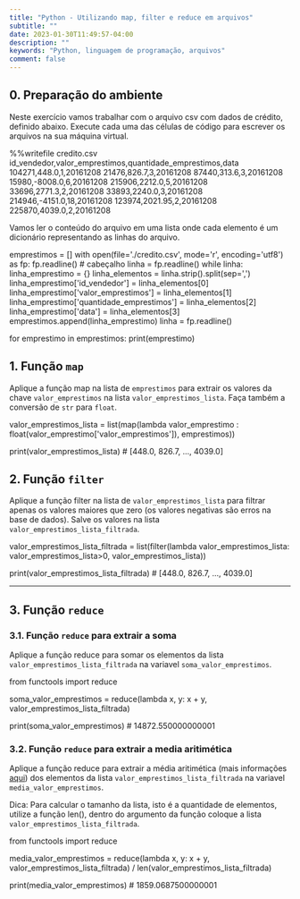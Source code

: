 ```yaml
---
title: "Python - Utilizando map, filter e reduce em arquivos"
subtitle: ""
date: 2023-01-30T11:49:57-04:00
description: ""
keywords: "Python, linguagem de programação, arquivos"
comment: false
---
```


## 0\. Preparação do ambiente 

Neste exercício vamos trabalhar com o arquivo csv com dados de crédito, definido abaixo. Execute cada uma das células de código para escrever os arquivos na sua máquina virtual.

%%writefile credito.csv
id_vendedor,valor_emprestimos,quantidade_emprestimos,data
104271,448.0,1,20161208
21476,826.7,3,20161208
87440,313.6,3,20161208
15980,-8008.0,6,20161208
215906,2212.0,5,20161208
33696,2771.3,2,20161208
33893,2240.0,3,20161208
214946,-4151.0,18,20161208
123974,2021.95,2,20161208
225870,4039.0,2,20161208

Vamos ler o conteúdo do arquivo em uma lista onde cada elemento é um dicionário representando as linhas do arquivo.

emprestimos = []
with open(file='./credito.csv', mode='r', encoding='utf8') as fp:
  fp.readline() # cabeçalho
  linha = fp.readline()
  while linha:
    linha_emprestimo = {}
    linha_elementos = linha.strip().split(sep=',')
    linha_emprestimo['id_vendedor'] = linha_elementos[0]
    linha_emprestimo['valor_emprestimos'] = linha_elementos[1]
    linha_emprestimo['quantidade_emprestimos'] = linha_elementos[2]
    linha_emprestimo['data'] = linha_elementos[3]
    emprestimos.append(linha_emprestimo)
    linha = fp.readline()

for emprestimo in emprestimos:
  print(emprestimo)

## 1\. Função `map`



Aplique a função map na lista de `emprestimos` para extrair os valores da chave `valor_emprestimos` na lista `valor_emprestimos_lista`. Faça também a conversão de `str` para `float`.

valor_emprestimos_lista = list(map(lambda valor_emprestimo : float(valor_emprestimo['valor_emprestimos']), emprestimos))

print(valor_emprestimos_lista) # [448.0, 826.7, ..., 4039.0]


## 2\. Função `filter`



Aplique a função filter na lista de `valor_emprestimos_lista` para filtrar apenas os valores maiores que zero (os valores negativas são erros na base de dados). Salve os valores na lista `valor_emprestimos_lista_filtrada`.

valor_emprestimos_lista_filtrada = list(filter(lambda valor_emprestimos_lista: valor_emprestimos_lista>0, valor_emprestimos_lista))

print(valor_emprestimos_lista_filtrada) # [448.0, 826.7, ..., 4039.0]

---
## 3\. Função `reduce`

### 3\.1\. Função `reduce` para extrair a **soma**

Aplique a função reduce para somar os elementos da lista `valor_emprestimos_lista_filtrada` na variavel `soma_valor_emprestimos`.

from functools import reduce

soma_valor_emprestimos = reduce(lambda x, y: x + y, valor_emprestimos_lista_filtrada)

print(soma_valor_emprestimos) # 14872.550000000001

### 3\.2\. Função `reduce` para extrair a **media aritimética**

Aplique a função reduce para extrair a média aritimética (mais informações [aqui](https://pt.wikipedia.org/wiki/M%C3%A9dia#M%C3%A9dia_aritm%C3%A9tica)) dos elementos da lista `valor_emprestimos_lista_filtrada` na variavel `media_valor_emprestimos`.

Dica: Para calcular o tamanho da lista, isto é a quantidade de elementos, utilize a função len(), dentro do argumento da função coloque a lista `valor_emprestimos_lista_filtrada`.

from functools import reduce

media_valor_emprestimos = reduce(lambda x, y: x + y, valor_emprestimos_lista_filtrada) / len(valor_emprestimos_lista_filtrada)

print(media_valor_emprestimos) # 1859.0687500000001
